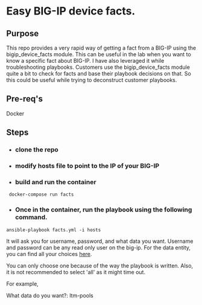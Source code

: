 
# Easy BIG-IP device facts.

## Purpose

This repo provides a very rapid way of getting a fact from a BIG-IP using the bigip_device_facts module. This can be useful in the lab when you want to know a specific fact about BIG-IP. I have also leveraged it while troubleshooting playbooks. Customers use the bigip_device_facts module quite a bit to check for facts and base their playbook decisions on that. So this could be useful while trying to deconstruct customer playbooks.

## Pre-req's

Docker

## Steps

* ### clone the repo

* ### modify hosts file to point to the IP of your BIG-IP

* ### build and run the container

``` docker-compose run facts```

* ### Once in the container, run the playbook using the following command.

``` ansible-playbook facts.yml -i hosts ```

It will ask you for username, password, and what data you want. Username and password can be any read only user on the big-ip. For the data entity, you can find all your choices [here](https://docs.ansible.com/ansible/latest/modules/bigip_device_info_module.html#bigip-device-info-module). 

You can only choose one because of the way the playbook is written. Also, it is not recommended to select 'all' as it might time out.

For example,  

What data do you want?: ltm-pools